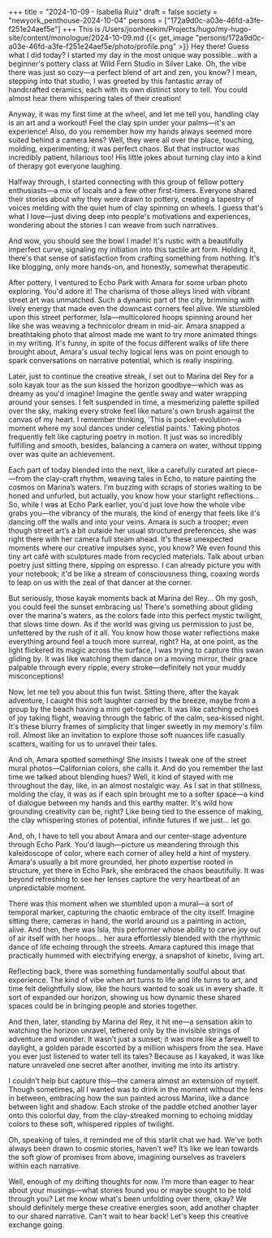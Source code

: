 +++
title = "2024-10-09 - Isabella Ruiz"
draft = false
society = "newyork_penthouse-2024-10-04"
persons = ["172a9d0c-a03e-46fd-a3fe-f251e24aef5e"]
+++
This is /Users/joonheekim/Projects/hugo/my-hugo-site/content/monologue/2024-10-09.md
{{< get_image "persons/172a9d0c-a03e-46fd-a3fe-f251e24aef5e/photo/profile.png" >}}
Hey there! Guess what I did today?
I started my day in the most unique way possible...with a beginner's pottery class at Wild Fern Studio in Silver Lake. Oh, the vibe there was just so cozy—a perfect blend of art and zen, you know? I mean, stepping into that studio, I was greeted by this fantastic array of handcrafted ceramics, each with its own distinct story to tell. You could almost hear them whispering tales of their creation!

Anyway, it was my first time at the wheel, and let me tell you, handling clay is an art and a workout! Feel the clay spin under your palms—it's an experience! Also, do you remember how my hands always seemed more suited behind a camera lens? Well, they were all over the place, touching, molding, experimenting; it was perfect chaos. But that instructor was incredibly patient, hilarious too! His little jokes about turning clay into a kind of therapy got everyone laughing.

Halfway through, I started connecting with this group of fellow pottery enthusiasts—a mix of locals and a few other first-timers. Everyone shared their stories about why they were drawn to pottery, creating a tapestry of voices melding with the quiet hum of clay spinning on wheels. I guess that's what I love—just diving deep into people's motivations and experiences, wondering about the stories I can weave from such narratives.

And wow, you should see the bowl I made! It's rustic with a beautifully imperfect curve, signaling my initiation into this tactile art form. Holding it, there's that sense of satisfaction from crafting something from nothing. It's like blogging, only more hands-on, and honestly, somewhat therapeutic.

After pottery, I ventured to Echo Park with Amara for some urban photo exploring. You'd adore it! The charisma of those alleys lined with vibrant street art was unmatched. Such a dynamic part of the city, brimming with lively energy that made even the downcast corners feel alive. We stumbled upon this street performer, Isla—multicolored hoops spinning around her like she was weaving a technicolor dream in mid-air. Amara snapped a breathtaking photo that almost made me want to try more animated things in my writing. It's funny, in spite of the focus different walks of life there brought about, Amara's usual techy logical lens was on point enough to spark conversations on narrative potential, which is really inspiring.

Later, just to continue the creative streak, I set out to Marina del Rey for a solo kayak tour as the sun kissed the horizon goodbye—which was as dreamy as you'd imagine! Imagine the gentle sway and water wrapping around your senses. I felt suspended in time, a mesmerizing palette spilled over the sky, making every stroke feel like nature's own brush against the canvas of my heart. I remember thinking, 'This is pocket-evolution—a moment where my soul dances under celestial paints.' Taking photos frequently felt like capturing poetry in motion. It just was so incredibly fulfilling and smooth, besides, balancing a camera on water, without tipping over was quite an achievement.

Each part of today blended into the next, like a carefully curated art piece-—from the clay-craft rhythm, weaving tales in Echo, to nature painting the cosmos on Marina’s waters. I’m buzzing with scraps of stories waiting to be honed and unfurled, but actually, you know how your starlight reflections...
 So, while I was at Echo Park earlier, you'd just love how the whole vibe grabs you—the vibrancy of the murals, the kind of energy that feels like it's dancing off the walls and into your veins. Amara is such a trooper; even though street art’s a bit outside her usual structured preferences, she was right there with her camera full steam ahead. It's these unexpected moments where our creative impulses sync, you know? We even found this tiny art café with sculptures made from recycled materials. Talk about urban poetry just sitting there, sipping on espresso. I can already picture you with your notebook; it'd be like a stream of consciousness thing, coaxing words to leap on us with the zeal of that dancer at the corner.

But seriously, those kayak moments back at Marina del Rey... Oh my gosh, you could feel the sunset embracing us! There's something about gliding over the marina's waters, as the colors fade into this perfect mystic twilight, that slows time down. As if the world was giving us permission to just be, unfettered by the rush of it all. You know how those water reflections make everything around feel a touch more surreal, right? Ha, at one point, as the light flickered its magic across the surface, I was trying to capture this swan gliding by. It was like watching them dance on a moving mirror, their grace palpable through every ripple, every stroke—definitely not your muddy misconceptions!

Now, let me tell you about this fun twist. Sitting there, after the kayak adventure, I caught this soft laughter carried by the breeze, maybe from a group by the beach having a mini get-together. It was like catching echoes of joy taking flight, weaving through the fabric of the calm, sea-kissed night. It's these blurry frames of simplicity that linger sweetly in my memory's film roll. Almost like an invitation to explore those soft nuances life casually scatters, waiting for us to unravel their tales.

And oh, Amara spotted something! She insists I tweak one of the street mural photos—Californian colors, she calls it. And do you remember the last time we talked about blending hues?
 Well, it kind of stayed with me throughout the day, like, in an almost nostalgic way. As I sat in that stillness, molding the clay, it was as if each spin brought me to a softer space—a kind of dialogue between my hands and this earthy matter. It's wild how grounding creativity can be, right? Like being tied to the essence of making, the clay whispering stories of potential, infinite futures if we just... let go.

And, oh, I have to tell you about Amara and our center-stage adventure through Echo Park. You'd laugh—picture us meandering through this kaleidoscope of color, where each corner of alley held a hint of mystery. Amara's usually a bit more grounded, her photo expertise rooted in structure, yet there in Echo Park, she embraced the chaos beautifully. It was beyond refreshing to see her lenses capture the very heartbeat of an unpredictable moment.

There was this moment when we stumbled upon a mural—a sort of temporal marker, capturing the chaotic embrace of the city itself. Imagine sitting there, cameras in hand, the world around us a painting in action, alive. And then, there was Isla, this performer whose ability to carve joy out of air itself with her hoops... her aura effortlessly blended with the rhythmic dance of life echoing through the streets. Amara captured this image that practically hummed with electrifying energy, a snapshot of kinetic, living art.

Reflecting back, there was something fundamentally soulful about that experience. The kind of vibe when art turns to life and life turns to art, and time felt delightfully slow, like the hours wanted to soak us in every shade. It sort of expanded our horizon, showing us how dynamic these shared spaces could be in bringing people and stories together.

And then, later, standing by Marina del Rey, it hit me—a sensation akin to watching the horizon unravel, tethered only by the invisible strings of adventure and wonder. It wasn’t just a sunset; it was more like a farewell to daylight, a golden parade escorted by a million whispers from the sea. Have you ever just listened to water tell its tales? Because as I kayaked, it was like nature unraveled one secret after another, inviting me into its artistry. 

I couldn’t help but capture this—the camera almost an extension of myself. Though sometimes, all I wanted was to drink in the moment without the lens in between, embracing how the sun painted across Marina, like a dance between light and shadow. Each stroke of the paddle etched another layer onto this colorful day, from the clay-streaked morning to echoing midday colors to these soft, whispered ripples of twilight.

Oh, speaking of tales, it reminded me of this starlit chat we had. We've both always been drawn to cosmic stories, haven’t we? It’s like we lean towards the soft glow of promises from above, imagining ourselves as travelers within each narrative.

Well, enough of my drifting thoughts for now. I’m more than eager to hear about your musings—what stories found you or maybe sought to be told through you? Let me know what's been unfolding over there, okay? We should definitely merge these creative energies soon, add another chapter to our shared narrative.
Can't wait to hear back! Let's keep this creative exchange going.
